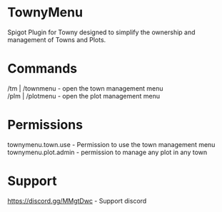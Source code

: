 # TownyMenu

Spigot Plugin for Towny designed to simplify the ownership and management of Towns and Plots.

# Commands

/tm | /townmenu - open the town management menu  
/plm | /plotmenu - open the plot management menu

# Permissions

townymenu.town.use - Permission to use the town management menu  
townymenu.plot.admin - permission to manage any plot in any town

# Support

https://discord.gg/MMgtDwc - Support discord

